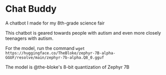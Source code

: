 # Chat Buddy
A chatbot I made for my 8th-grade science fair

This chatbot is geared towards people with autism and even more closely teenagers with autism.

For the model, run the command ```wget https://huggingface.co/TheBloke/zephyr-7B-alpha-GGUF/resolve/main/zephyr-7b-alpha.Q8_0.gguf```

The model is @the-bloke's 8-bit quantization of Zephyr 7B
